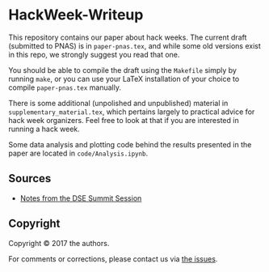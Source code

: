 # HackWeek-Writeup

This repository contains our paper about hack weeks. The current draft (submitted to PNAS) is in `paper-pnas.tex`, 
and while some old versions exist in this repo, we strongly suggest you read that one.

You should be able to compile the draft using the `Makefile` simply by running `make`, or you can use your LaTeX 
installation of your choice to compile `paper-pnas.tex` manually.

There is some additional (unpolished and unpublished) material in `supplementary_material.tex`, which pertains largely 
to practical advice for hack week organizers. Feel free to look at that if you are interested in running a hack week.

Some data analysis and plotting code behind the results presented in the paper are located in `code/Analysis.ipynb`.


## Sources

- [Notes from the DSE Summit Session](https://docs.google.com/document/d/1vOqGcF8V7Ks5X0CWNvf3vg7m4Ojkl9XiEw6aC0D4D8c/edit?usp=sharing)

## Copyright

Copyright © 2017 the authors.

For comments or corrections, please contact us via [the issues](https://github.com/uwescience/HackWeek-Writeup/issues).
